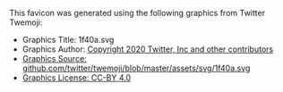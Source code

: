This favicon was generated using the following graphics from Twitter Twemoji:

- Graphics Title: 1f40a.svg
- Graphics Author: [Copyright 2020 Twitter, Inc and other contributors](https://github.com/twitter/twemoji)
- [Graphics Source: github.com/twitter/twemoji/blob/master/assets/svg/1f40a.svg](https://github.com/twitter/twemoji/blob/master/assets/svg/1f40a.svg)
- [Graphics License: CC-BY 4.0](https://creativecommons.org/licenses/by/4.0/)
